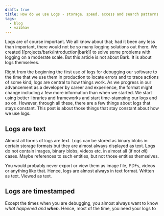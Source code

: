 ```yaml
---
draft: true
title: How do we use Logs - storage, speed, access and search patterns
tags:
  - blog
  - vaibhav
---
```

Logs are of course important. We all know about that; had it been any less than important, there would not be so many logging solutions out there. We created [[projects/bark/introduction|bark]] to solve some problems with logging on a moderate scale. But this article is not about Bark. It is about logs themselves.

Right from the beginning the first use of logs for debugging our software to the time that we use them in production to locate errors and to trace actions of some kind, logs are central to how things work. As we progress in our advancement as a developer by career and experience, the format might change including a few more information than when we started. We start using better libraries and frameworks and start time-stamping our logs and so on. However, through all these, there are a few things about logs that stays constant. This post is about those things that stay constant about how we use logs.

## Logs are text
Almost all forms of logs are text. Logs can be stored as binary blobs in certain storage formats but they are almost always displayed as text. Logs do not contain images, binary blobs, videos etc. in almost all (if not _all_) cases. Maybe references to such entities, but not those entities themselves. 

You would probably never export or view them as image file, PDFs, videos or anything like that. Hence, logs are almost always in text format. Written as text. Viewed as text.

## Logs are timestamped
Except the times when you are debugging, you almost always want to know _what happened and **when**_. Hence, most of the time, you need your logs to
